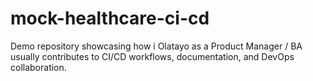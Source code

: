 # mock-healthcare-ci-cd
Demo repository showcasing how i Olatayo as a Product Manager / BA usually contributes to CI/CD workflows, documentation, and DevOps collaboration.
